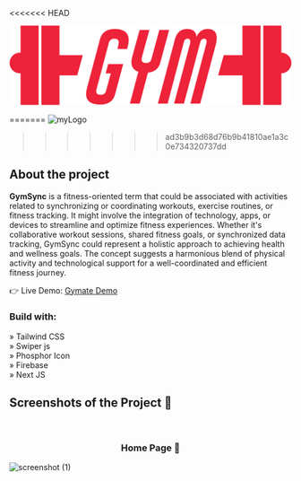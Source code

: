 <<<<<<< HEAD
<div align='center'><img src='/public/assets/myLogo.png'/></div>

=======
 ![myLogo](https://github.com/RidloGhifary/gymsync/assets/117726043/81a6c9bb-266a-4b32-ab6e-5452370f3fd5)
 
>>>>>>> ad3b9b3d68d76b9b41810ae1a3c0e734320737dd
<h2>About the project</h2>

<p><b>GymSync</b> is a fitness-oriented term that could be associated with activities related to synchronizing or coordinating workouts, exercise routines, or fitness tracking. It might involve the integration of technology, apps, or devices to streamline and optimize fitness experiences. Whether it's collaborative workout sessions, shared fitness goals, or synchronized data tracking, GymSync could represent a holistic approach to achieving health and wellness goals. The concept suggests a harmonious blend of physical activity and technological support for a well-coordinated and efficient fitness journey.</p>

👉 Live Demo: <a href='https://gymate-stefvndev.vercel.app/'>Gymate Demo</a>

<h3>Build with:</h3>

» Tailwind CSS <br>
» Swiper js <br>
» Phosphor Icon <br>
» Firebase <br>
» Next JS

<h2>Screenshots of the Project 📸</h2>
<br>
<h3 align='center'>Home Page 🏡</h3>

![screenshot (1)](https://github.com/RidloGhifary/gymsync/assets/117726043/d51b802f-8f47-4711-9471-ed253dd388b2)
